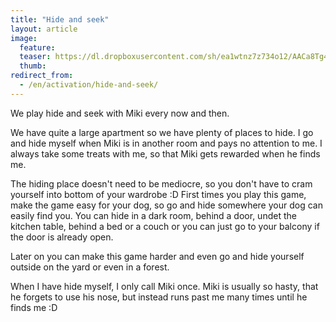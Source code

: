 ```yaml
---
title: "Hide and seek"
layout: article
image:
  feature:
  teaser: https://dl.dropboxusercontent.com/sh/ea1wtnz7z734o12/AACa8Tg4Ea6XmT_EJp3dL8S-a/muut/Picture%20coming%20soon.jpg
  thumb:
redirect_from:
  - /en/activation/hide-and-seek/
---
```


We play hide and seek with Miki every now and then.

We have quite a large apartment so we have plenty of places to hide. I go and hide myself when Miki is in another room and pays no attention to me. I always take some treats with me, so that Miki gets rewarded when he finds me.

The hiding place doesn't need to be mediocre, so you don't have to cram yourself into bottom of your wardrobe :D
First times you play this game, make the game easy for your dog, so go and hide somewhere your dog can easily find you. You can hide in a dark room, behind a door, undet the kitchen table, behind a bed or a couch or you can just go to your balcony if the door is already open.

Later on you can make this game harder and even go and hide yourself outside on the yard or even in a forest.

When I have hide myself, I only call Miki once. Miki is usually so hasty, that he forgets to use his nose, but instead runs past me many times until he finds me :D
